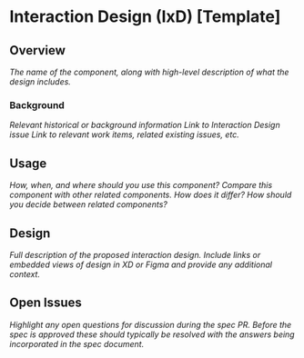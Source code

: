 # Interaction Design (IxD) [Template]

## Overview

*The name of the component, along with high-level description of what the design includes.*

### Background

*Relevant historical or background information*
*Link to Interaction Design issue*
*Link to relevant work items, related existing issues, etc.*

## Usage

*How, when, and where should you use this component?*
*Compare this component with other related components. How does it differ?*
*How should you decide between related components?*

## Design

*Full description of the proposed interaction design.*
*Include links or embedded views of design in XD or Figma and provide any additional context.*

## Open Issues

*Highlight any open questions for discussion during the spec PR. Before the spec is approved these should typically be resolved with the answers being incorporated in the spec document.*
